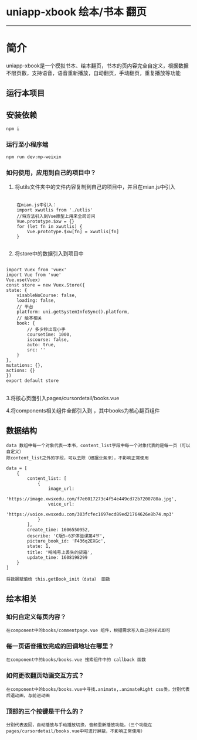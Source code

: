 # uniapp-xbook 绘本/书本 翻页
------
# 简介
 uniapp-xbook是一个模拟书本、绘本翻页，书本的页内容完全自定义，根据数据不限页数，支持语音，语音重新播放，自动翻页，手动翻页，重复播放等功能
 
## 运行本项目

## 安装依赖
```
npm i
```

### 运行至小程序端
```
npm run dev:mp-weixin
```
### 如何使用，应用到自己的项目中？
1. 将utils文件夹中的文件内容复制到自己的项目中，并且在mian.js中引入
<pre>
    <code>
	在mian.js中引入：
	import xwutlis from './utlis'
	//将方法引入到Vue原型上用来全局访问
	Vue.prototype.$xw = {}
	for (let fn in xwutlis) {
		Vue.prototype.$xw[fn] = xwutlis[fn]
	}
    </code>
</pre>

2. 将store中的数据引入到项目中 &emsp;

<pre>
<code>
import Vuex from 'vuex'
import Vue from 'vue'
Vue.use(Vuex)
const store = new Vuex.Store({
state: {
	visableNoCourse: false,
	loading: false,
	// 平台
	platform: uni.getSystemInfoSync().platform,
	// 绘本相关
	book: {
		// 多少秒出现小手
		coursetime: 1000,
		iscourse: false,
		auto: true,
		src: ''
	}
},
mutations: {},
actions: {}
})
export default store
</code>
</pre>

3.将核心页面引入pages/cursordetail/books.vue &emsp;

4.将components相关组件全部引入到 ，其中books为核心翻页组件&emsp;

## 数据结构

```
data 数组中每一个对象代表一本书，content_list字段中每一个对象代表的是每一页（可以自定义）
除content_list之外的字段，可以去除（根据业务来），不影响正常使用

data = [
	{
		content_list: [
			{
				image_url:
				'https://image.xwsxedu.com/f7e6017273c4f54e449cd72b7200780a.jpg',
				voice_url:
				'https://voice.xwsxedu.com/303fcfec1697ecd89ed21764626e8b74.mp3'
			}
		],
		create_time: 1606550952,
		describe: 'C版5-6岁体验课第4节',
		picture_book_id: 'F436q2EXGc',
		state: 1,
		title: '吨吨号上丢失的货箱',
		update_time: 1608198299
	}
]

将数据赋值给 this.getBook_init（data） 函数

```

## 绘本相关

### 如何自定义每页内容？

	在component中的books/commentpage.vue 组件，根据需求写入自己的样式即可
	
### 每一页语音播放完成的回调地址在哪里？
	在component中的books/books.vue 搜索组件中的 callback 函数
### 如何更改翻页动画交互方式？
	在component中的books/books.vue中寻找.animate,.animateRight css类，分别代表后退动画，与前进动画
	
### 顶部的三个按键是干什么的？
	分别代表返回，自动播放与手动播放切换，音频重新播放功能，（三个功能在pages/cursordetail/books.vue中可进行屏蔽，不影响正常使用）


